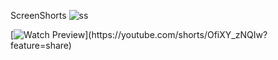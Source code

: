 ScreenShorts
![ss](https://github.com/user-attachments/assets/05c66b64-5308-4ca5-8991-94e7c20a8c8f)

[![Watch Preview]([https://img.youtube.com/vi/YOUR_VIDEO_ID/0.jpg](https://youtube.com/shorts/OfiXY_zNQIw?feature=share))](https://youtube.com/shorts/OfiXY_zNQIw?feature=share)
